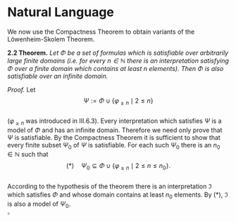 # Natural Language

We now use the Compactness Theorem to obtain variants of the Löwenheim-Skolem Theorem.

**2.2 Theorem.** *Let $\Phi$ be a set of formulas which is satisfiable over arbitrarily large finite domains (i.e. for every $n \in \mathbb{N}$ there is an interpretation satisfying $\Phi$ over a finite domain which contains at least $n$ elements). Then $\Phi$ is also satisfiable over an infinite domain.*

*Proof.* Let  
$$\Psi := \Phi \cup \{\varphi_{\ge n} \mid 2 \le n\}$$  
($\varphi_{\ge n}$ was introduced in III.6.3). Every interpretation which satisfies $\Psi$ is a model of $\Phi$ and has an infinite domain. Therefore we need only prove that $\Psi$ is satisfiable. By the Compactness Theorem it is sufficient to show that every finite subset $\Psi_0$ of $\Psi$ is satisfiable. For each such $\Psi_0$ there is an $n_0 \in \mathbb{N}$ such that  
$$(*) \quad \Psi_0 \subseteq \Phi \cup \{\varphi_{\ge n} \mid 2 \le n \le n_0\}.$$  
According to the hypothesis of the theorem there is an interpretation $\mathfrak{I}$ which satisfies $\Phi$ and whose domain contains at least $n_0$ elements. By $(*)$, $\mathfrak{I}$ is also a model of $\Psi_0$.  
$\square$
